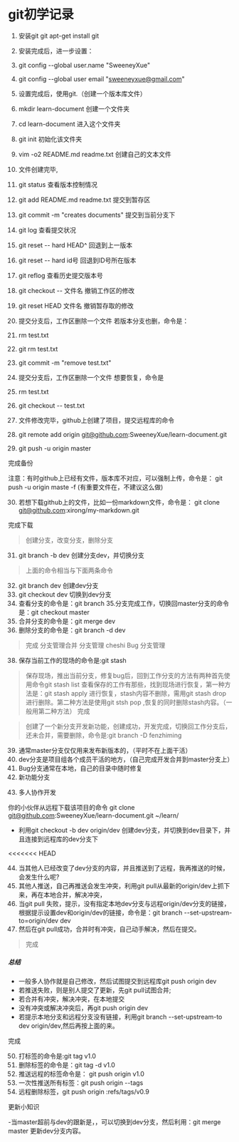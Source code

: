 # git初学记录
1. 安装git git apt-get install git
2. 安装完成后，进一步设置：
3. git config --global user.name "SweeneyXue"
4. git config --global user email "sweeneyxue@gmail.com"
5. 设置完成后，使用git.（创建一个版本库文件）
6. mkdir learn-document 创建一个文件夹
7. cd learn-document 进入这个文件夹
8. git init  初始化该文件夹
9. vim -o2 README.md readme.txt   创建自己的文本文件
10. 文件创建完毕,
11. git status 查看版本控制情况
12. git add README.md readme.txt 提交到暂存区
13. git commit -m "creates documents" 提交到当前分支下

14. git log 查看提交状况
15. git reset -- hard HEAD^ 回退到上一版本
16. git reset -- hard id号  回退到ID号所在版本

17. git reflog 查看历史提交版本号
18. git checkout -- 文件名  撤销工作区的修改
19. git reset HEAD 文件名 撤销暂存取的修改

20. 提交分支后，工作区删除一个文件
 若版本分支也删，命令是：
21. rm test.txt
22. git rm test.txt
23. git commit -m "remove test.txt"
24. 提交分支后，工作区删除一个文件
 想要恢复，命令是
25. rm test.txt
26. git checkout -- test.txt
 
27. 文件修改完毕，github上创建了项目，提交远程库的命令
28. git remote add origin git@github.com:SweeneyXue/learn-document.git
 
29. git push -u origin master

完成备份

注意：有时github上已经有文件，版本库不对应，可以强制上传，命令是：
git push -u origin maste -f (有重要文件在，不建议这么做)

30. 若想下载github上的文件，比如一份markdown文件，命令是：
git clone git@github.com:xirong/my-markdown.git

完成下载
> 创建分支，改变分支，删除分支
31. git branch -b dev 创建分支dev，并切换分支
> 上面的命令相当与下面两条命令
32. git branch dev 创建dev分支
33. git checkout dev 切换到dev分支
34. 查看分支的命令是：git branch
35.分支完成工作，切换回master分支的命令是：git checkout master
36. 合并分支的命令是：git merge dev
37. 删除分支的命令是：git branch -d dev
> 完成
> 分支管理合并
> 分支管理
> cheshi
> Bug 分支管理
38. 保存当前工作的现场的命令是:git stash
> 保存现场，推出当前分支，修复bug后，回到工作分支的方法有两种首先使用命令git stash list 查看保存的工作有那些，找到现场进行恢复，第一种方法是：git stash apply 进行恢复，stash内容不删除，需用git stash drop进行删除。第二种方法是使用git stsh pop ,恢复的同时删除stash内容。（一般用第二种方法）
> 完成



> 创建了一个新分支开发新功能，创建成功，开发完成，切换回工作分支后，还未合并，需要删除，命令是:git branch -D fenzhiming

>




39. 通常master分支仅仅用来发布新版本的，（平时不在上面干活）
40. dev分支是项目组各个成员干活的地方，（自己完成开发合并到master分支上）
41. Bug分支通常在本地，自己的目录中随时修复
42. 新功能分支



>
>
>
43. 多人协作开发

你的小伙伴从远程下载该项目的命令 git clone git@github.com:SweeneyXue/learn-document.git ~/learn/
  
- 利用git checkout -b dev origin/dev 创建dev分支，并切换到dev目录下，并且连接到远程库的dev分支下

<<<<<<< HEAD










44. 当其他人已经改变了dev分支的内容，并且推送到了远程，我再推送的时候，会发生什么呢?
45. 其他人推送，自己再推送会发生冲突，利用git pull从最新的origin/dev上抓下来，再在本地合并，解决冲突，
46. 当git pull 失败，提示，没有指定本地dev分支与远程origin/dev分支的链接，根据提示设置dev和origin/dev的链接，命令是：git branch --set-upstream-to=origin/dev dev
47. 然后在git pull成功，合并时有冲突，自己动手解决，然后在提交。
> 完成
>
>
>

##### 总结
- 一般多人协作就是自己修改，然后试图提交到远程库git push origin dev
- 若推送失败，则是别人提交了更新，先git pull试图合并;
- 若合并有冲突，解决冲突，在本地提交
- 没有冲突或解决冲突后，再git push origin dev
- 若提示本地分支和远程分支没有链接，利用git branch --set-upstream-to dev origin/dev,然后再按上面的来。
>
>
完成
>
>
50. 打标签的命令是:git tag v1.0
51. 删除标签的命令是：git tag -d v1.0
52.  推送远程的标签命令是： git push origin v1.0
53. 一次性推送所有标签：git push origin --tags
54. 远程删除标签，git push origin :refs/tags/v0.9
>
>
更新小知识
>
-当master超前与dev的跟新是，，可以切换到dev分支，然后利用：git merge master 更新dev分支内容。



